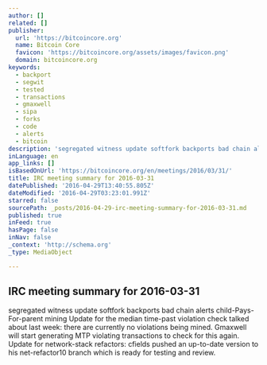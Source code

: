 ```yaml
---
author: []
related: []
publisher:
  url: 'https://bitcoincore.org'
  name: Bitcoin Core
  favicon: 'https://bitcoincore.org/assets/images/favicon.png'
  domain: bitcoincore.org
keywords:
  - backport
  - segwit
  - tested
  - transactions
  - gmaxwell
  - sipa
  - forks
  - code
  - alerts
  - bitcoin
description: 'segregated witness update softfork backports bad chain alerts child-Pays-For-parent mining Update for the median time-past violation check talked about last week: there are currently no violations being mined. Gmaxwell will start generating MTP violating transactions to check for this again. Update for network-stack refactors: cfields pushed an up-to-date version to his net-refactor10 branch which is ready for testing and review.'
inLanguage: en
app_links: []
isBasedOnUrl: 'https://bitcoincore.org/en/meetings/2016/03/31/'
title: IRC meeting summary for 2016-03-31
datePublished: '2016-04-29T13:40:55.805Z'
dateModified: '2016-04-29T03:23:01.991Z'
starred: false
sourcePath: _posts/2016-04-29-irc-meeting-summary-for-2016-03-31.md
published: true
inFeed: true
hasPage: false
inNav: false
_context: 'http://schema.org'
_type: MediaObject

---
```

<article style=""><h1>IRC meeting summary for 2016-03-31</h1><p>segregated witness update softfork backports bad chain alerts child-Pays-For-parent mining Update for the median time-past violation check talked about last week: there are currently no violations being mined. Gmaxwell will start generating MTP violating transactions to check for this again. Update for network-stack refactors: cfields pushed an up-to-date version to his net-refactor10 branch which is ready for testing and review.</p></article>
